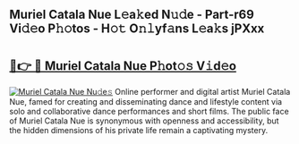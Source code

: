 ## Muriel Catala Nue L𝚎a𝚔ed N𝚞𝚍e - Part-r69 Vi𝚍𝚎o P𝚑𝚘tos - H𝚘𝚝 O𝚗𝚕yf𝚊ns L𝚎a𝚔s jPXxx

# <h2><a href="http://kf3k5tp.oniu.top/?m=Muriel+Catala+Nue">🔗👉 🔴 Muriel Catala Nue P𝚑ot𝚘𝚜 V𝚒d𝚎o</a></h2>

[![Muriel Catala Nue Nu𝚍e𝚜](https://i.imgur.com/0qMVB7G.gif)](http://kf3k5tp.oniu.top/?m=Muriel+Catala+Nue)
Online performer and digital artist Muriel Catala Nue, famed for creating and disseminating dance and lifestyle content via solo and collaborative dance performances and short films. The public face of Muriel Catala Nue is synonymous with openness and accessibility, but the hidden dimensions of his private life remain a captivating mystery.  
